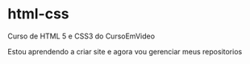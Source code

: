 # html-css
 Curso de HTML 5 e CSS3 do CursoEmVideo

Estou aprendendo a criar  site e agora vou gerenciar meus repositorios